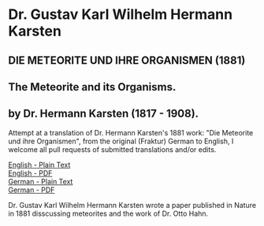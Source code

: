 # Dr. Gustav Karl Wilhelm Hermann Karsten

## DIE METEORITE UND IHRE ORGANISMEN (1881)

## The Meteorite and its Organisms.

## by Dr. Hermann Karsten (1817 - 1908).

Attempt at a translation of Dr. Hermann Karsten's 1881 work: "Die Meteorite und ihre Organismen", from the original (Fraktur) German to English, I welcome all pull requests of submitted translations and/or edits.

[English - Plain Text](full-text-english.md)  
[English - PDF](https://cdn.solaranamnesis.com/HermannKarsten/THE-METEORITE-AND-ITS-ORGANISMS.pdf)  
[German - Plain Text](full-text-german.md)  
[German - PDF](https://cdn.solaranamnesis.com/HermannKarsten/DIE-METEORITE-UND-IHRE-ORGANISMEN.pdf)  

Dr. Gustav Karl Wilhelm Hermann Karsten wrote a paper published in Nature in 1881 disscussing meteorites and the work of Dr. Otto Hahn.
